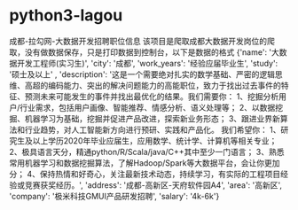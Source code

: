 # python3-lagou
成都-拉勾网-大数据开发招聘职位信息
该项目是爬取成都大数据开发岗位的爬取，没有做数据保存，只是打印数据到控制台，以下是数据的格式
{'name': '大数据开发工程师(实习生)',
'city': '成都',
'work_years': '经验应届毕业生',
'study': '硕士及以上'
, 'description': '这是一个需要绝对扎实的数学基础、严密的逻辑思维、高超的编码能力、突出的解决问题能力的高能职位，致力于找出过去事件的特征、预测未来可能发生的事件并找出最优化的结果。我们需要你：
1、挖掘分析用户/行业需求，包括用户画像、智能推荐、情感分析、语义处理等；
2、以数据挖掘、机器学习为基础，挖掘并促进产品改进，探索新业务形态；
3、跟进业界新算法和行业趋势，对人工智能新方向进行预研、实践和产品化。
我们希望你：
1、研究生及以上学历2020年毕业应届生，应用数学、统计学、计算机等相关专业；
2、极具语言天分，精通python/R/Scala/java/C++其中至少一门语言；
3、熟悉常用机器学习和数据挖掘算法，了解Hadoop/Spark等大数据平台，会让你更加分；
4、保持热情和好奇心，关注最新技术动态，持续学习，有实际的工程项目经验或竞赛获奖经历。', 
'address': '成都-高新区-天府软件园A4', 
'area': '高新区', 
'company': '极米科技GMUI产品研发招聘', 
'salary': '4k-6k'}
